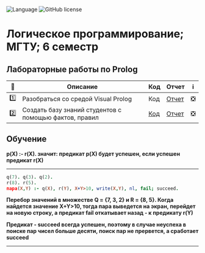 ![Language](https://img.shields.io/badge/Language-Prolog-79414F)
![GitHub license](https://img.shields.io/badge/license-MIT-blue.svg?style=flat)

# Логическое программирование; МГТУ; 6 семестр 

## Лабораторные работы по Prolog


| :1234: | Описание | Код | Отчет | :information_source: |
| --- | --- | --- | --- | --- |
| :one: | Разобраться со средой Visual Prolog | Код | [Отчет](https://github.com/timoninas/logic-programming/blob/master/lab_01/report/lab_01.pdf) | :negative_squared_cross_mark: |
| :two: | Создать базу знаний студентов с помощью фактов, правил| [Код](https://github.com/timoninas/logic-programming/blob/master/lab_02/lab_02.pro) | [Отчет](https://github.com/timoninas/logic-programming/blob/master/lab_02/report/lab_02.pdf) | :negative_squared_cross_mark: |

## Обучение


**p(X) :- r(X). значит: предикат p(X) будет успешен, если успешен предикат r(X)**

____

```Prolog
q(7). q(3). q(2).
r(8). r(5).
пара(X,Y) :- q(X), r(Y), X+Y>10, write(X,Y), nl, fail; succeed.
```
**Перебор значений в множестве Q = {7, 3, 2} и R = {8, 5}. Когда найдется значение X+Y>10, 
тогда пара выведется на экран, перейдет на новую строку, а предикат fail
откатывает назад - к предикату r(Y)**

**Предикат - succeed всегда успешен, поэтому в 
случае неуспеха в поиске пар чисел больше десяти, поиск пар не прервется, а 
сработает succeed**

____
